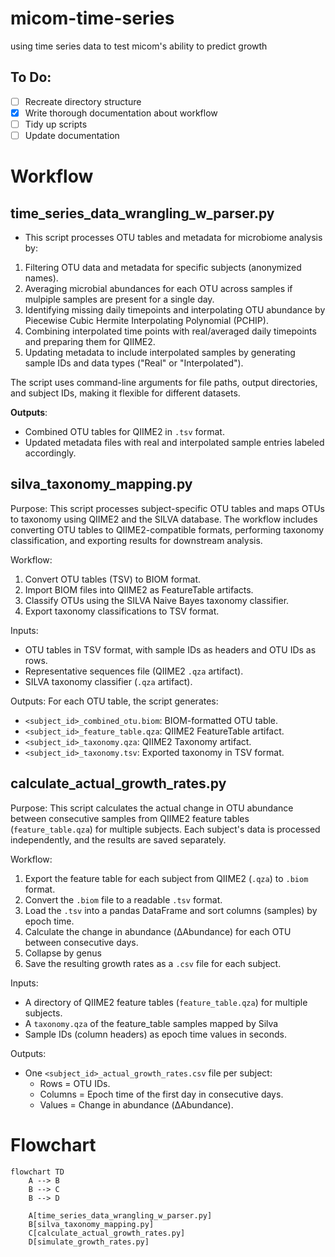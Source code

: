 # micom-time-series
using time series data to test micom's ability to predict growth 

## To Do:
  - [ ] Recreate directory structure
  - [x] Write thorough documentation about workflow
  - [ ] Tidy up scripts
  - [ ] Update documentation 

# Workflow

## time_series_data_wrangling_w_parser.py
- This script processes OTU tables and metadata for microbiome analysis by:
1. Filtering OTU data and metadata for specific subjects (anonymized names).
2. Averaging microbial abundances for each OTU across samples if mulpiple samples are present for a single day.
3. Identifying missing daily timepoints and interpolating OTU abundance by Piecewise Cubic Hermite Interpolating Polynomial (PCHIP).
4. Combining interpolated time points with real/averaged daily timepoints and preparing them for QIIME2.
5. Updating metadata to include interpolated samples by generating sample IDs and data types ("Real" or "Interpolated").

The script uses command-line arguments for file paths, output directories, and subject IDs, making it flexible for different datasets.

**Outputs**:
- Combined OTU tables for QIIME2 in `.tsv` format.
- Updated metadata files with real and interpolated sample entries labeled accordingly.


## silva_taxonomy_mapping.py
Purpose:
This script processes subject-specific OTU tables and maps OTUs to taxonomy using QIIME2 and the SILVA database.
The workflow includes converting OTU tables to QIIME2-compatible formats, performing taxonomy classification,
and exporting results for downstream analysis.

Workflow:
1. Convert OTU tables (TSV) to BIOM format.
2. Import BIOM files into QIIME2 as FeatureTable artifacts.
3. Classify OTUs using the SILVA Naive Bayes taxonomy classifier.
4. Export taxonomy classifications to TSV format.

Inputs:
- OTU tables in TSV format, with sample IDs as headers and OTU IDs as rows.
- Representative sequences file (QIIME2 `.qza` artifact).
- SILVA taxonomy classifier (`.qza` artifact).

Outputs:
For each OTU table, the script generates:
- `<subject_id>_combined_otu.biom`: BIOM-formatted OTU table.
- `<subject_id>_feature_table.qza`: QIIME2 FeatureTable artifact.
- `<subject_id>_taxonomy.qza`: QIIME2 Taxonomy artifact.
- `<subject_id>_taxonomy.tsv`: Exported taxonomy in TSV format.

## calculate_actual_growth_rates.py
Purpose:
This script calculates the actual change in OTU abundance between consecutive samples
from QIIME2 feature tables (`feature_table.qza`) for multiple subjects. Each subject's 
data is processed independently, and the results are saved separately.

Workflow:
1. Export the feature table for each subject from QIIME2 (`.qza`) to `.biom` format.
2. Convert the `.biom` file to a readable `.tsv` format.
3. Load the `.tsv` into a pandas DataFrame and sort columns (samples) by epoch time.
4. Calculate the change in abundance (ΔAbundance) for each OTU between consecutive days.
5. Collapse by genus
6. Save the resulting growth rates as a `.csv` file for each subject.

Inputs:
- A directory of QIIME2 feature tables (`feature_table.qza`) for multiple subjects.
- A `taxonomy.qza` of the feature_table samples mapped by Silva
- Sample IDs (column headers) as epoch time values in seconds.

Outputs:
- One `<subject_id>_actual_growth_rates.csv` file per subject:
  - Rows = OTU IDs.
  - Columns = Epoch time of the first day in consecutive days.
  - Values = Change in abundance (ΔAbundance).

# Flowchart
```mermaid
flowchart TD
    A --> B
    B --> C
    B --> D

    A[time_series_data_wrangling_w_parser.py]
    B[silva_taxonomy_mapping.py]
    C[calculate_actual_growth_rates.py]
    D[simulate_growth_rates.py]
```
